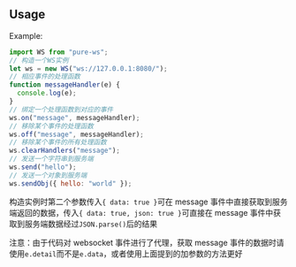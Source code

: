 ## Usage

Example:

```javascript
import WS from "pure-ws";
// 构造一个WS实例
let ws = new WS("ws://127.0.0.1:8080/");
// 相应事件的处理函数
function messageHandler(e) {
  console.log(e);
}
// 绑定一个处理函数到对应的事件
ws.on("message", messageHandler);
// 移除某个事件的处理函数
ws.off("message", messageHandler);
// 移除某个事件的所有处理函数
ws.clearHandlers("message");
// 发送一个字符串到服务端
ws.send("hello");
// 发送一个对象到服务端
ws.sendObj({ hello: "world" });
```

构造实例时第二个参数传入`{ data: true }`可在 message 事件中直接获取到服务端返回的数据，传入`{ data: true, json: true }`可直接在 message 事件中获取到服务端数据经过`JSON.parse()`后的结果

注意：由于代码对 websocket 事件进行了代理，获取 message 事件的数据时请使用`e.detail`而不是`e.data`，或者使用上面提到的加参数的方法更好
